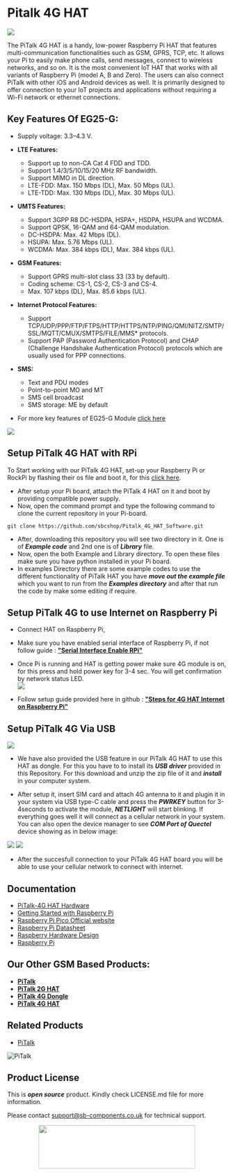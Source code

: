 # Pitalk 4G HAT

<img src ="https://github.com/sbcshop/Pitalk_4G_HAT_Software/blob/main/images/Pi%20talk.png" />

The PiTalk 4G HAT is a handy, low-power Raspberry Pi HAT that features multi-communication functionalities such as GSM, GPRS, TCP, etc. It allows your Pi to easily make phone calls, send messages, connect to wireless networks, and so on. It is the most convenient IoT HAT that works with all variants of Raspberry Pi (model A, B and Zero). The users can also connect PiTalk with other iOS and Android devices as well. It is primarily designed to offer connection to your IoT projects and applications without requiring a Wi-Fi network or ethernet connections. 

## Key Features Of EG25-G:

* Supply voltage: 3.3–4.3 V.
* **LTE Features:**
  *  Support up to non-CA Cat 4 FDD and TDD.
  * Support 1.4/3/5/10/15/20 MHz RF bandwidth.
  * Support MIMO in DL direction.
  * LTE-FDD: Max. 150 Mbps (DL), Max. 50 Mbps (UL).
  * LTE-TDD: Max. 130 Mbps (DL), Max. 30 Mbps (UL).
  
* **UMTS Features:**
  * Support 3GPP R8 DC-HSDPA, HSPA+, HSDPA, HSUPA and WCDMA.
  * Support QPSK, 16-QAM and 64-QAM modulation.
  * DC-HSDPA: Max. 42 Mbps (DL).
  * HSUPA: Max. 5.76 Mbps (UL).
  * WCDMA: Max. 384 kbps (DL), Max. 384 kbps (UL).

* **GSM Features:**
  * Support GPRS multi-slot class 33 (33 by default).
  * Coding scheme: CS-1, CS-2, CS-3 and CS-4.
  * Max. 107 kbps (DL), Max. 85.6 kbps (UL).
  
* **Internet Protocol Features:** 
  * Support TCP/UDP/PPP/FTP/FTPS/HTTP/HTTPS/NTP/PING/QMI/NITZ/SMTP/SSL/MQTT/CMUX/SMTPS/FILE/MMS* protocols.
  * Support PAP (Password Authentication Protocol) and CHAP (Challenge Handshake Authentication Protocol) protocols which are usually used for PPP connections.

* **SMS:**
  * Text and PDU modes
  * Point-to-point MO and MT
  * SMS cell broadcast
  * SMS storage: ME by default

* For more key features of EG25-G Module [click here](https://github.com/sbcshop/Pitalk_4G_HAT_Software/blob/main/Quectel_EG25-Standard_Specification.pdf)

<img src ="https://github.com/sbcshop/Pitalk_4G_HAT_Software/blob/main/images/PiTalkPinouts.png" />


## Setup PiTalk 4G HAT with RPi 

To Start working with our PiTalk 4G HAT, set-up your Raspberry Pi or RockPi by flashing their os file and boot it, for this [click here](https://rockpi.eu/Rockpi4/downloads).

* After setup your Pi board, attach the PiTalk 4 HAT on it and boot by providing compatible power supply.
* Now, open the command prompt and type the following command to clone the current repository in your Pi-board.
```
git clone https://github.com/sbcshop/Pitalk_4G_HAT_Software.git
```

* After, downloading this repository you will see two directory in it. One is of ***Example code*** and 2nd one is of ***Library*** file.
* Now, open the both Example and Library directory. To open these files make sure you have python installed in your Pi board.
* In examples Directory there are some example codes to use the different functionality of PiTalk HAT you have ***move out the example file*** which you want to run from the ***Examples directory*** and after that run the code by make some editing if require.

## Setup PiTalk 4G to use Internet on Raspberry Pi
* Connect HAT on Raspberry Pi,
* Make sure you have enabled serial interface of Raspberry Pi, if not follow guide : [**"Serial Interface Enable RPi"**](https://github.com/sbcshop/Pitalk_4G_HAT_Software/blob/main/Documents/Serial%20Interface%20Enable%20RPi.pdf)
* Once Pi is running and HAT is getting power make sure 4G module is on, for this press and hold power key for 3-4 sec. You will get confirmation by network status LED.  
   <img src="https://github.com/sbcshop/Pitalk_4G_HAT_Software/blob/main/images/module_on.png">

* Follow setup guide provided here in github : [**"Steps for 4G HAT Internet on Raspberry Pi"**](https://github.com/sbcshop/Pitalk_4G_HAT_Software/blob/main/Documents/Steps%20for%204G%20HAT%20Internet%20on%20Raspberry%20Pi.pdf)

## Setup PiTalk 4G Via USB

<img src ="https://github.com/sbcshop/Pitalk_4G_HAT_Software/blob/main/images/Pitalk%20usb.jpg" />

* We have also provided the USB feature in our PiTalk 4G HAT to use this HAT as dongle. For this you have to to install its ***USB driver*** provided in this Repository. For this download and unzip the zip file of it and ***install*** in your computer system.

* After setup it, insert SIM card and attach 4G antenna to it and plugin it in your system via USB type-C cable and press the ***PWRKEY*** button for 3-4seconds to activate the module, ***NETLIGHT*** will start blinking. If everything goes well it will connect as a cellular network in your system. You can also open the device manager to see ***COM Port of Quectel*** device showing as in below image:

<img src ="https://github.com/sbcshop/PiTalk_4G_Dongle_Software/blob/main/images/Scr6.png" />

<img src ="https://github.com/sbcshop/PiTalk_4G_Dongle_Software/blob/main/images/Scr7.png" />

* After the succesfull connection to your PiTalk 4G HAT board you will be able to use your cellular network to connect with internet. 


## Documentation

* [PiTalk-4G HAT Hardware](https://github.com/sbcshop/Pitalk_4G_HAT_Hardware)
* [Getting Started with Raspberry Pi](https://www.raspberrypi.com/documentation/computers/getting-started.html)
* [Raspberry Pi Pico Official website](https://www.raspberrypi.com/documentation/microcontrollers/)
* [Raspberry Pi Datasheet](https://www.raspberrypi.com/documentation/computers/compute-module.html)
* [Raspberry Hardware Design](https://www.raspberrypi.com/documentation/computers/compute-module.html)
* [Raspberry Pi](https://www.raspberrypi.com/documentation/microcontrollers/raspberry-pi-pico.html)

## Our Other GSM Based Products:

* [**PiTalk**]()
* [**PiTalk 2G HAT**](https://github.com/sbcshop/Pitalk_2G_HAT_Software)
* [**PiTalk 4G Dongle**]()
* [**PiTalk 4G HAT**](itself)


## Related Products

* [PiTalk](https://shop.sb-components.co.uk/products/pitalk-modular-smartphone-for-raspberry-pi?variant=12516562436179)

 ![PiTalk](https://cdn.shopify.com/s/files/1/1217/2104/products/PiTalk_-_Modular_SmartPhone_for_Raspberry_Pi_5.png?v=1528805795&width=400)

## Product License

This is ***open source*** product. Kindly check LICENSE.md file for more information.

Please contact support@sb-components.co.uk for technical support.
<p align="center">
  <img width="360" height="100" src="https://cdn.shopify.com/s/files/1/1217/2104/files/Logo_sb_component_3.png?v=1666086771&width=350">
</p>
